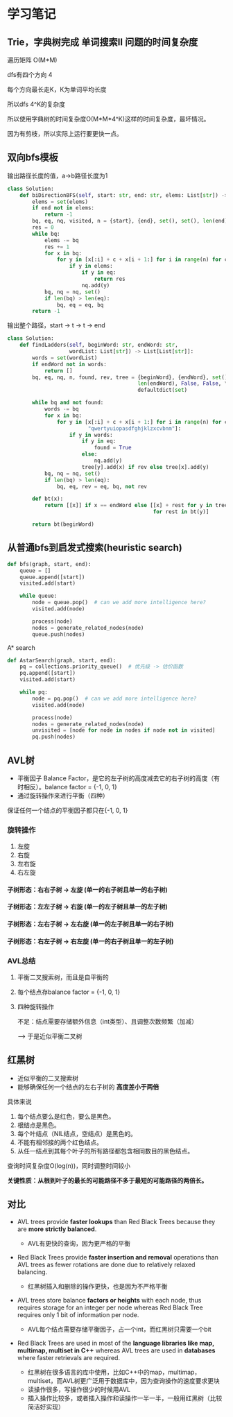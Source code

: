 

# 学习笔记

## Trie，字典树完成 单词搜索II 问题的时间复杂度

遍历矩阵 O(M*M)

dfs有四个方向 4

每个方向最长走K，K为单词平均长度

所以dfs 4^K的复杂度

所以使用字典树的时间复杂度O(M\*M\*4^K)这样的时间复杂度，最坏情况。

因为有剪枝，所以实际上运行要更快一点。

## 双向bfs模板

输出路径长度的值，a->b路径长度为1

```python
class Solution:
    def biDirectionBFS(self, start: str, end: str, elems: List[str]) -> int:
        elems = set(elems)
        if end not in elems:
            return -1
        bq, eq, nq, visited, n = {start}, {end}, set(), set(), len(end)
        res = 0
        while bq:
            elems -= bq
            res += 1
            for x in bq:
                for y in [x[:i] + c + x[i + 1:] for i in range(n) for c in "available chars"]:
                    if y in elems:
                        if y in eq:
                            return res
                        nq.add(y)
            bq, nq = nq, set()
            if len(bq) > len(eq):
                bq, eq = eq, bq
        return -1
```

输出整个路径，start -> t -> t -> end

```python
class Solution:
    def findLadders(self, beginWord: str, endWord: str,
                    wordList: List[str]) -> List[List[str]]:
        words = set(wordList)
        if endWord not in words:
            return []
        bq, eq, nq, n, found, rev, tree = {beginWord}, {endWord}, set(), \
                                          len(endWord), False, False, \
                                          defaultdict(set)

        while bq and not found:
            words -= bq
            for x in bq:
                for y in [x[:i] + c + x[i + 1:] for i in range(n) for c in
                          "qwertyuiopasdfghjklzxcvbnm"]:
                    if y in words:
                        if y in eq:
                            found = True
                        else:
                            nq.add(y)
                        tree[y].add(x) if rev else tree[x].add(y)
            bq, nq = nq, set()
            if len(bq) > len(eq):
                bq, eq, rev = eq, bq, not rev

        def bt(x):
            return [[x]] if x == endWord else [[x] + rest for y in tree[x]
                                               for rest in bt(y)]

        return bt(beginWord)
```

## 从普通bfs到启发式搜索(heuristic search)

```python
def bfs(graph, start, end):
    queue = []
    queue.append([start])
    visited.add(start)

    while queue:
        node = queue.pop()  # can we add more intelligence here?
        visited.add(node)

        process(node)
        nodes = generate_related_nodes(node)
        queue.push(nodes)
```

A* search

```python
def AstarSearch(graph, start, end):
    pq = collections.priority_queue()  # 优先级 -> 估价函数
    pq.append([start])
    visited.add(start)

    while pq:
        node = pq.pop()  # can we add more intelligence here?
        visited.add(node)

        process(node)
        nodes = generate_related_nodes(node)
        unvisited = [node for node in nodes if node not in visited]
        pq.push(nodes)
```

## AVL树

- 平衡因子 Balance Factor，是它的左子树的高度减去它的右子树的高度（有时相反）。balance factor = {-1, 0, 1}
- 通过旋转操作来进行平衡（四种）

保证任何一个结点的平衡因子都只在{-1, 0, 1}

### 旋转操作

1. 左旋
2. 右旋
3. 左右旋
4. 右左旋

#### 子树形态：右右子树 -> 左旋 (单一的右子树且单一的右子树)

#### 子树形态：左左子树 -> 右旋 (单一的左子树且单一的左子树)

#### 子树形态：左右子树 -> 左右旋 (单一的左子树且单一的右子树)

#### 子树形态：右左子树 -> 右左旋 (单一的右子树且单一的左子树)

### AVL总结

1. 平衡二叉搜索树，而且是自平衡的

2. 每个结点存balance factor = {-1, 0, 1}

3. 四种旋转操作

   不足：结点需要存储额外信息（int类型）、且调整次数频繁（加减）

   --> 于是近似平衡二叉树

## 红黑树

- 近似平衡的二叉搜索树
- 能够确保任何一个结点的左右子树的 **高度差小于两倍**

具体来说

1. 每个结点要么是红色，要么是黑色。
2. 根结点是黑色。
3. 每个叶结点（NIL结点，空结点）是黑色的。
4. 不能有相邻接的两个红色结点。
5. 从任一结点到其每个叶子的所有路径都包含相同数目的黑色结点。

查询时间复杂度O(log(n))，同时调整时间较小

**关键性质：从根到叶子的最长的可能路径不多于最短的可能路径的两倍长。**

## 对比

- AVL trees provide **faster lookups** than Red Black Trees because they are **more strictly balanced**.
  - AVL有更快的查询，因为更严格的平衡

- Red Black Trees provide **faster insertion and removal** operations than AVL trees as fewer rotations are done due to relatively relaxed balancing.
  - 红黑树插入和删除的操作更快，也是因为不严格平衡
- AVL trees store balance **factors or heights** with each node, thus requires storage for an integer per node whereas Red Black Tree requires only 1 bit of information per node.
  - AVL每个结点需要存储平衡因子，占一个int，而红黑树只需要一个bit
- Red Black Trees are used in most of the **language libraries like map, multimap, multiset in C++** whereas AVL trees are used in **databases** where faster retrievals are required.
  - 红黑树在很多语言的库中使用，比如C++中的map，multimap，multiset，而AVL树更广泛用于数据库中，因为查询操作的速度要求更块
  - 读操作很多，写操作很少的时候用AVL
  - 插入操作比较多，或者插入操作和读操作一半一半，一般用红黑树（比较简洁好实现）